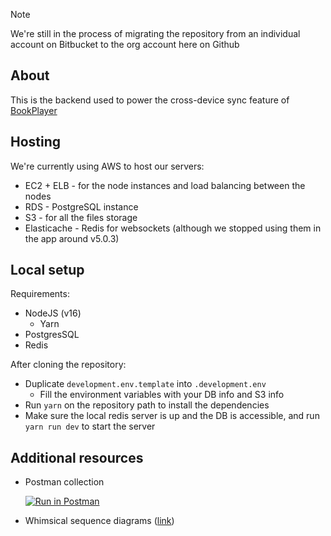 > [!NOTE]
> We're still in the process of migrating the repository from an individual account on Bitbucket to the org account here on Github

## About
This is the backend used to power the cross-device sync feature of [BookPlayer](https://github.com/TortugaPower/BookPlayer)

## Hosting

We're currently using AWS to host our servers:
* EC2 + ELB - for the node instances and load balancing between the nodes
* RDS - PostgreSQL instance
* S3 - for all the files storage
* Elasticache - Redis for websockets (although we stopped using them in the app around v5.0.3)

## Local setup

Requirements:
* NodeJS (v16)
  * Yarn
* PostgresSQL
* Redis

After cloning the repository:
* Duplicate `development.env.template` into `.development.env`
  * Fill the environment variables with your DB info and S3 info
* Run `yarn` on the repository path to install the dependencies
* Make sure the local redis server is up and the DB is accessible, and run `yarn run dev` to start the server

## Additional resources

* Postman collection

  [![Run in Postman](https://run.pstmn.io/button.svg)](https://app.getpostman.com/run-collection/10416776-40a49b6e-8f9f-463f-8f06-7dc866a5815f?action=collection%2Ffork&source=rip_markdown&collection-url=entityId%3D10416776-40a49b6e-8f9f-463f-8f06-7dc866a5815f%26entityType%3Dcollection%26workspaceId%3D0b373f38-83d7-4257-9410-1baa18d69056)

* Whimsical sequence diagrams ([link](https://whimsical.com/sequence-diagram-placeholder-SeqQDp9C6h2wdWvyR315Hy))
